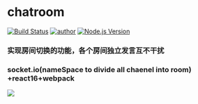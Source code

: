 # chatroom

[![Build Status](https://travis-ci.org/yinxin630/fiora.svg?branch=master)](https://peng.pipk.top)
[![author](https://img.shields.io/badge/author-peng-blue.svg)](http://pengliheng.github.io/dist)
[![Node.js Version](https://img.shields.io/badge/node.js-8.7.0-blue.svg)](http://nodejs.org/download)

### 实现房间切换的功能，各个房间独立发言互不干扰

### socket.io(nameSpace to divide all chaenel into room) +react16+webpack

![](https://i.loli.net/2017/10/04/59d488c469479.png)
